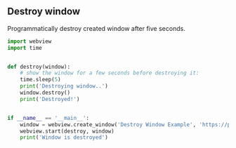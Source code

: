 ## Destroy window

Programmatically destroy created window after five seconds.

``` python
import webview
import time


def destroy(window):
    # show the window for a few seconds before destroying it:
    time.sleep(5)
    print('Destroying window..')
    window.destroy()
    print('Destroyed!')


if __name__ == '__main__':
    window = webview.create_window('Destroy Window Example', 'https://pywebview.flowrl.com/hello')
    webview.start(destroy, window)
    print('Window is destroyed')
```